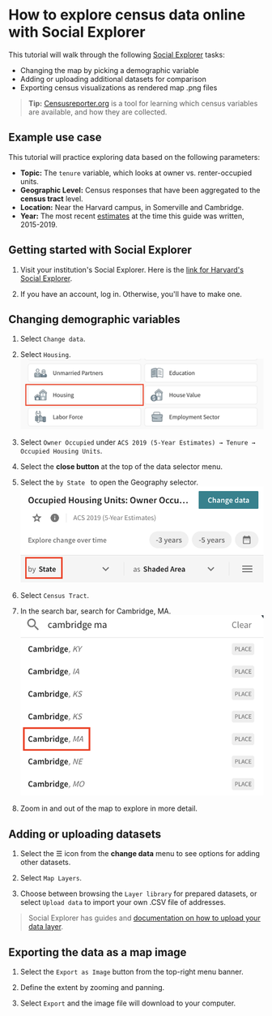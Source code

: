 # How to explore census data online with Social Explorer

This tutorial will walk through the following [Social Explorer](http://nrs.harvard.edu/urn-3:hul.eresource:socialex) tasks:
- Changing the map by picking a demographic variable
- Adding or uploading additional datasets for comparison
- Exporting census visualizations as rendered map .png files

>**Tip:** [Censusreporter.org](https://censusreporter.org/) is a tool for learning which census variables are available, and how they are collected.

## Example use case 

This tutorial will practice exploring data based on the following parameters:
- **Topic:** The `tenure` variable, which looks at owner vs. renter-occupied units.
- **Geographic Level:** Census responses that have been aggregated to the **census tract** level.
- **Location:** Near the Harvard campus, in Somerville and Cambridge. 
- **Year:** The most recent [estimates](https://www.census.gov/programs-surveys/acs/guidance/estimates.html) at the time this guide was written, 2015-2019.


## Getting started with Social Explorer

1. Visit your institution's Social Explorer. Here is the [link for Harvard's Social Explorer](http://nrs.harvard.edu/urn-3:hul.eresource:socialex).

2. If you have an account, log in. Otherwise, you'll have to make one.

## Changing demographic variables

1. Select `Change data`.

2. Select `Housing`.
![Screenshot of housing data button on Social Explorer](media/2.png)

2. Select `Owner Occupied` under `ACS 2019 (5-Year Estimates) → Tenure → Occupied Housing Units`.

4. Select the **close button** at the top of the data selector menu.

5. Select the `by State ` to open the Geography selector.
![Screenshot of the by State button on Social Explorer](media/5.png)

6. Select `Census Tract`.

7. In the search bar, search for Cambridge, MA.
![Screenshot of the Social Explorer map search bar filled out with Cambridge, MA](media/7.png)

8. Zoom in and out of the map to explore in more detail.

## Adding or uploading datasets

1. Select the ☰ icon from the **change data** menu to see options for adding other datasets.

2. Select `Map Layers`.

3. Choose between browsing the `Layer library` for prepared datasets, or select `Upload data` to import your own .CSV file of addresses.

> Social Explorer has guides and [documentation on how to upload your data layer](https://www.socialexplorer.com/help/using-maps/working-with-your-data/upload-your-data).


## Exporting the data as a map image

1. Select the `Export as Image` button from the top-right menu banner.

2. Define the extent by zooming and panning.

3. Select `Export` and the image file will download to your computer.

